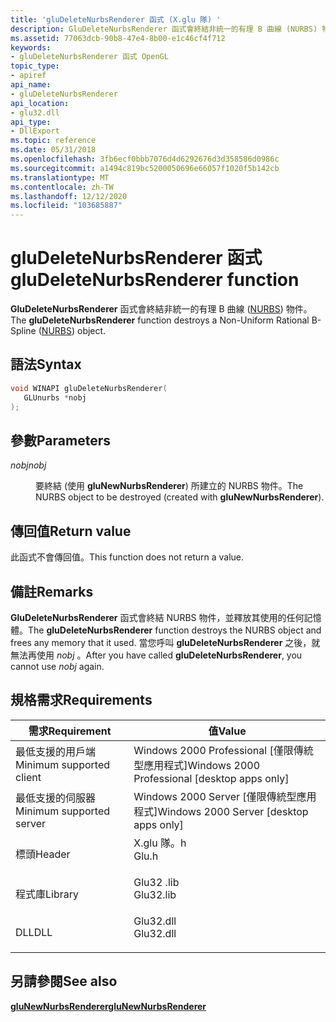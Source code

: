 ```yaml
---
title: 'gluDeleteNurbsRenderer 函式 (X.glu 隊) '
description: GluDeleteNurbsRenderer 函式會終結非統一的有理 B 曲線 (NURBS) 物件。
ms.assetid: 77063dcb-90b8-47e4-8b00-e1c46cf4f712
keywords:
- gluDeleteNurbsRenderer 函式 OpenGL
topic_type:
- apiref
api_name:
- gluDeleteNurbsRenderer
api_location:
- glu32.dll
api_type:
- DllExport
ms.topic: reference
ms.date: 05/31/2018
ms.openlocfilehash: 3fb6ecf0bbb7076d4d6292676d3d358586d0986c
ms.sourcegitcommit: a1494c819bc5200050696e66057f1020f5b142cb
ms.translationtype: MT
ms.contentlocale: zh-TW
ms.lasthandoff: 12/12/2020
ms.locfileid: "103685887"
---
```

# <a name="gludeletenurbsrenderer-function"></a><span data-ttu-id="d5488-104">gluDeleteNurbsRenderer 函式</span><span class="sxs-lookup"><span data-stu-id="d5488-104">gluDeleteNurbsRenderer function</span></span>

<span data-ttu-id="d5488-105">**GluDeleteNurbsRenderer** 函式會終結非統一的有理 B 曲線 ([NURBS](using-nurbs-curves-and-surfaces.md)) 物件。</span><span class="sxs-lookup"><span data-stu-id="d5488-105">The **gluDeleteNurbsRenderer** function destroys a Non-Uniform Rational B-Spline ([NURBS](using-nurbs-curves-and-surfaces.md)) object.</span></span>

## <a name="syntax"></a><span data-ttu-id="d5488-106">語法</span><span class="sxs-lookup"><span data-stu-id="d5488-106">Syntax</span></span>


```C++
void WINAPI gluDeleteNurbsRenderer(
   GLUnurbs *nobj
);
```



## <a name="parameters"></a><span data-ttu-id="d5488-107">參數</span><span class="sxs-lookup"><span data-stu-id="d5488-107">Parameters</span></span>

<dl> <dt>

<span data-ttu-id="d5488-108">*nobj*</span><span class="sxs-lookup"><span data-stu-id="d5488-108">*nobj*</span></span> 
</dt> <dd>

<span data-ttu-id="d5488-109">要終結 (使用 **gluNewNurbsRenderer**) 所建立的 NURBS 物件。</span><span class="sxs-lookup"><span data-stu-id="d5488-109">The NURBS object to be destroyed (created with **gluNewNurbsRenderer**).</span></span>

</dd> </dl>

## <a name="return-value"></a><span data-ttu-id="d5488-110">傳回值</span><span class="sxs-lookup"><span data-stu-id="d5488-110">Return value</span></span>

<span data-ttu-id="d5488-111">此函式不會傳回值。</span><span class="sxs-lookup"><span data-stu-id="d5488-111">This function does not return a value.</span></span>

## <a name="remarks"></a><span data-ttu-id="d5488-112">備註</span><span class="sxs-lookup"><span data-stu-id="d5488-112">Remarks</span></span>

<span data-ttu-id="d5488-113">**GluDeleteNurbsRenderer** 函式會終結 NURBS 物件，並釋放其使用的任何記憶體。</span><span class="sxs-lookup"><span data-stu-id="d5488-113">The **gluDeleteNurbsRenderer** function destroys the NURBS object and frees any memory that it used.</span></span> <span data-ttu-id="d5488-114">當您呼叫 **gluDeleteNurbsRenderer** 之後，就無法再使用 *nobj* 。</span><span class="sxs-lookup"><span data-stu-id="d5488-114">After you have called **gluDeleteNurbsRenderer**, you cannot use *nobj* again.</span></span>

## <a name="requirements"></a><span data-ttu-id="d5488-115">規格需求</span><span class="sxs-lookup"><span data-stu-id="d5488-115">Requirements</span></span>



| <span data-ttu-id="d5488-116">需求</span><span class="sxs-lookup"><span data-stu-id="d5488-116">Requirement</span></span> | <span data-ttu-id="d5488-117">值</span><span class="sxs-lookup"><span data-stu-id="d5488-117">Value</span></span> |
|-------------------------------------|--------------------------------------------------------------------------------------|
| <span data-ttu-id="d5488-118">最低支援的用戶端</span><span class="sxs-lookup"><span data-stu-id="d5488-118">Minimum supported client</span></span><br/> | <span data-ttu-id="d5488-119">Windows 2000 Professional \[僅限傳統型應用程式\]</span><span class="sxs-lookup"><span data-stu-id="d5488-119">Windows 2000 Professional \[desktop apps only\]</span></span><br/>                           |
| <span data-ttu-id="d5488-120">最低支援的伺服器</span><span class="sxs-lookup"><span data-stu-id="d5488-120">Minimum supported server</span></span><br/> | <span data-ttu-id="d5488-121">Windows 2000 Server \[僅限傳統型應用程式\]</span><span class="sxs-lookup"><span data-stu-id="d5488-121">Windows 2000 Server \[desktop apps only\]</span></span><br/>                                 |
| <span data-ttu-id="d5488-122">標頭</span><span class="sxs-lookup"><span data-stu-id="d5488-122">Header</span></span><br/>                   | <dl> <span data-ttu-id="d5488-123"><dt>X.glu 隊。h</dt></span><span class="sxs-lookup"><span data-stu-id="d5488-123"><dt>Glu.h</dt></span></span> </dl>     |
| <span data-ttu-id="d5488-124">程式庫</span><span class="sxs-lookup"><span data-stu-id="d5488-124">Library</span></span><br/>                  | <dl> <span data-ttu-id="d5488-125"><dt>Glu32 .lib</dt></span><span class="sxs-lookup"><span data-stu-id="d5488-125"><dt>Glu32.lib</dt></span></span> </dl> |
| <span data-ttu-id="d5488-126">DLL</span><span class="sxs-lookup"><span data-stu-id="d5488-126">DLL</span></span><br/>                      | <dl> <span data-ttu-id="d5488-127"><dt>Glu32.dll</dt></span><span class="sxs-lookup"><span data-stu-id="d5488-127"><dt>Glu32.dll</dt></span></span> </dl> |



## <a name="see-also"></a><span data-ttu-id="d5488-128">另請參閱</span><span class="sxs-lookup"><span data-stu-id="d5488-128">See also</span></span>

<dl> <dt>

[<span data-ttu-id="d5488-129">**gluNewNurbsRenderer**</span><span class="sxs-lookup"><span data-stu-id="d5488-129">**gluNewNurbsRenderer**</span></span>](glunewnurbsrenderer.md)
</dt> </dl>

 

 






